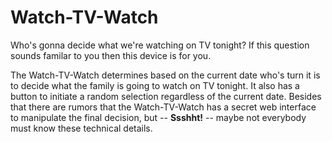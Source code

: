 # Watch-TV-Watch

Who's gonna decide what we're watching on TV tonight? If this question sounds familar to you then this device is for you.

The Watch-TV-Watch determines based on the current date who's turn it is to decide what the family is going to watch on TV tonight. It also has a button to initiate a random selection regardless of the current date. Besides that there are rumors that the Watch-TV-Watch has a secret web interface to manipulate the final decision, but -- **Ssshht!** -- maybe not everybody must know these technical details.
